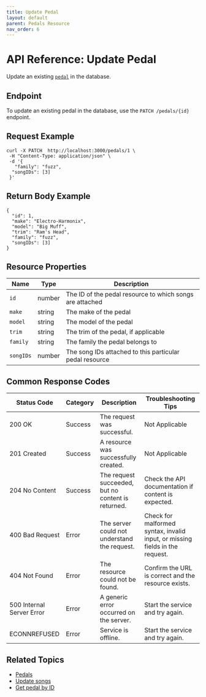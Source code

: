 ```yaml
---
title: Update Pedal
layout: default
parent: Pedals Resource
nav_order: 6
---
```


# API Reference: Update Pedal

Update an existing [`pedal`](pg-resource-pedals.md) in the database.

## Endpoint

To update an existing pedal in the database, use the `PATCH /pedals/{id}` endpoint.

## Request Example

```shell
curl -X PATCH  http://localhost:3000/pedals/1 \
 -H "Content-Type: application/json" \
 -d '{
   "family": "fuzz", 
  "songIDs": [3]
 }'
```

## Return Body Example

```shell
{
  "id": 1,
  "make": "Electro-Harmonix",
  "model": "Big Muff",
  "trim": "Ram's Head",
  "family": "fuzz",
  "songIDs": [3]
}
```

## Resource Properties

| Name | Type | Description |
| ------------- | ----------- | ----------- |
| `id` | number | The ID of the pedal resource to which songs are attached |
| `make` | string | The make of the pedal |
| `model` | string | The model of the pedal |
| `trim` | string | The trim of the pedal, if applicable |
| `family` | string | The family the pedal belongs to |
| `songIDs` | number | The song IDs attached to this particular pedal resource |

## Common Response Codes

| Status Code      | Category       | Description | Troubleshooting Tips |
|------------------|----------------|-------------|----------------------|
| 200 OK           | Success        | The request was successful. | Not Applicable |
| 201 Created      | Success        | A resource was successfully created. | Not Applicable |
| 204 No Content   | Success        | The request succeeded, but no content is returned. | Check the API documentation if content is expected. |
| 400 Bad Request  | Error   | The server could not understand the request. | Check for malformed syntax, invalid input, or missing fields in the request. |
| 404 Not Found    | Error   | The resource could not be found. | Confirm the URL is correct and the resource exists. |
| 500 Internal Server Error | Error | A generic error occurred on the server. | Start the service and try again. |
| ECONNREFUSED | Error | Service is offline. | Start the service and try again. |


## Related Topics

* [Pedals](pg-resource-pedals.md)
* [Update songs](pg-reference-update-songs.md)
* [Get pedal by ID](pg-reference-get-pedal-by-id.md)
